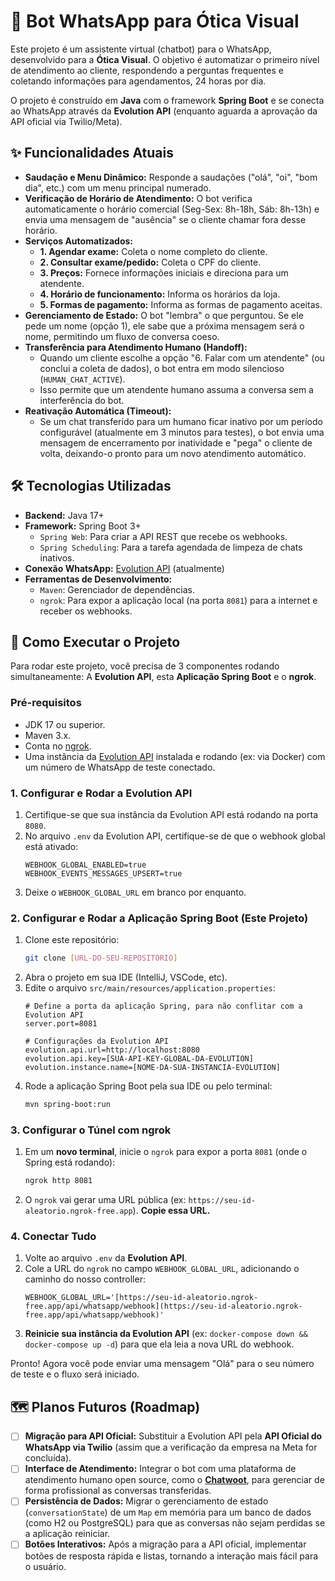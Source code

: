 # 🤖 Bot WhatsApp para Ótica Visual

Este projeto é um assistente virtual (chatbot) para o WhatsApp, desenvolvido para a **Ótica Visual**. O objetivo é automatizar o primeiro nível de atendimento ao cliente, respondendo a perguntas frequentes e coletando informações para agendamentos, 24 horas por dia.

O projeto é construído em **Java** com o framework **Spring Boot** e se conecta ao WhatsApp através da **Evolution API** (enquanto aguarda a aprovação da API oficial via Twilio/Meta).

## ✨ Funcionalidades Atuais

* **Saudação e Menu Dinâmico:** Responde a saudações ("olá", "oi", "bom dia", etc.) com um menu principal numerado.
* **Verificação de Horário de Atendimento:** O bot verifica automaticamente o horário comercial (Seg-Sex: 8h-18h, Sáb: 8h-13h) e envia uma mensagem de "ausência" se o cliente chamar fora desse horário.
* **Serviços Automatizados:**
    * **1. Agendar exame:** Coleta o nome completo do cliente.
    * **2. Consultar exame/pedido:** Coleta o CPF do cliente.
    * **3. Preços:** Fornece informações iniciais e direciona para um atendente.
    * **4. Horário de funcionamento:** Informa os horários da loja.
    * **5. Formas de pagamento:** Informa as formas de pagamento aceitas.
* **Gerenciamento de Estado:** O bot "lembra" o que perguntou. Se ele pede um nome (opção 1), ele sabe que a próxima mensagem será o nome, permitindo um fluxo de conversa coeso.
* **Transferência para Atendimento Humano (Handoff):**
    * Quando um cliente escolhe a opção "6. Falar com um atendente" (ou conclui a coleta de dados), o bot entra em modo silencioso (`HUMAN_CHAT_ACTIVE`).
    * Isso permite que um atendente humano assuma a conversa sem a interferência do bot.
* **Reativação Automática (Timeout):**
    * Se um chat transferido para um humano ficar inativo por um período configurável (atualmente em 3 minutos para testes), o bot envia uma mensagem de encerramento por inatividade e "pega" o cliente de volta, deixando-o pronto para um novo atendimento automático.

## 🛠️ Tecnologias Utilizadas

* **Backend:** Java 17+
* **Framework:** Spring Boot 3+
    * `Spring Web`: Para criar a API REST que recebe os webhooks.
    * `Spring Scheduling`: Para a tarefa agendada de limpeza de chats inativos.
* **Conexão WhatsApp:** [Evolution API](https://github.com/EvolutionAPI/evolution-api) (atualmente)
* **Ferramentas de Desenvolvimento:**
    * `Maven`: Gerenciador de dependências.
    * `ngrok`: Para expor a aplicação local (na porta `8081`) para a internet e receber os webhooks.

## 🚀 Como Executar o Projeto

Para rodar este projeto, você precisa de 3 componentes rodando simultaneamente: A **Evolution API**, esta **Aplicação Spring Boot** e o **ngrok**.

### Pré-requisitos

* JDK 17 ou superior.
* Maven 3.x.
* Conta no [ngrok](https://ngrok.com/).
* Uma instância da [Evolution API](https://github.com/EvolutionAPI/evolution-api) instalada e rodando (ex: via Docker) com um número de WhatsApp de teste conectado.

### 1. Configurar e Rodar a Evolution API

1.  Certifique-se que sua instância da Evolution API está rodando na porta `8080`.
2.  No arquivo `.env` da Evolution API, certifique-se de que o webhook global está ativado:
    ```env
    WEBHOOK_GLOBAL_ENABLED=true
    WEBHOOK_EVENTS_MESSAGES_UPSERT=true
    ```
3.  Deixe o `WEBHOOK_GLOBAL_URL` em branco por enquanto.

### 2. Configurar e Rodar a Aplicação Spring Boot (Este Projeto)

1.  Clone este repositório:
    ```bash
    git clone [URL-DO-SEU-REPOSITÓRIO]
    ```
2.  Abra o projeto em sua IDE (IntelliJ, VSCode, etc).
3.  Edite o arquivo `src/main/resources/application.properties`:
    ```properties
    # Define a porta da aplicação Spring, para não conflitar com a Evolution API
    server.port=8081

    # Configurações da Evolution API
    evolution.api.url=http://localhost:8080
    evolution.api.key=[SUA-API-KEY-GLOBAL-DA-EVOLUTION]
    evolution.instance.name=[NOME-DA-SUA-INSTANCIA-EVOLUTION]
    ```
4.  Rode a aplicação Spring Boot pela sua IDE ou pelo terminal:
    ```bash
    mvn spring-boot:run
    ```

### 3. Configurar o Túnel com ngrok

1.  Em um **novo terminal**, inicie o `ngrok` para expor a porta `8081` (onde o Spring está rodando):
    ```bash
    ngrok http 8081
    ```
2.  O `ngrok` vai gerar uma URL pública (ex: `https://seu-id-aleatorio.ngrok-free.app`). **Copie essa URL.**

### 4. Conectar Tudo

1.  Volte ao arquivo `.env` da **Evolution API**.
2.  Cole a URL do `ngrok` no campo `WEBHOOK_GLOBAL_URL`, adicionando o caminho do nosso controller:
    ```env
    WEBHOOK_GLOBAL_URL='[https://seu-id-aleatorio.ngrok-free.app/api/whatsapp/webhook](https://seu-id-aleatorio.ngrok-free.app/api/whatsapp/webhook)'
    ```
3.  **Reinicie sua instância da Evolution API** (ex: `docker-compose down && docker-compose up -d`) para que ela leia a nova URL do webhook.

Pronto! Agora você pode enviar uma mensagem "Olá" para o seu número de teste e o fluxo será iniciado.

## 🗺️ Planos Futuros (Roadmap)

-   [ ] **Migração para API Oficial:** Substituir a Evolution API pela **API Oficial do WhatsApp via Twilio** (assim que a verificação da empresa na Meta for concluída).
-   [ ] **Interface de Atendimento:** Integrar o bot com uma plataforma de atendimento humano open source, como o **[Chatwoot](https://github.com/chatwoot/chatwoot)**, para gerenciar de forma profissional as conversas transferidas.
-   [ ] **Persistência de Dados:** Migrar o gerenciamento de estado (`conversationState`) de um `Map` em memória para um banco de dados (como H2 ou PostgreSQL) para que as conversas não sejam perdidas se a aplicação reiniciar.
-   [ ] **Botões Interativos:** Após a migração para a API oficial, implementar botões de resposta rápida e listas, tornando a interação mais fácil para o usuário.
